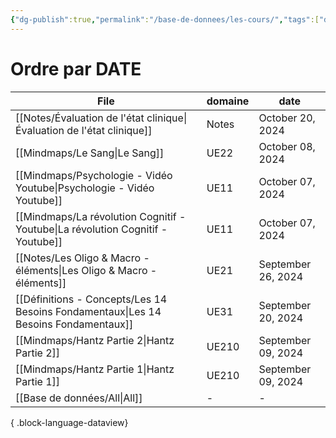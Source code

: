 ```yaml
---
{"dg-publish":true,"permalink":"/base-de-donnees/les-cours/","tags":["dataview"],"noteIcon":"2"}
---
```


# Ordre par DATE
| File                                                                                   | domaine | date               |
| -------------------------------------------------------------------------------------- | ------- | ------------------ |
| [[Notes/Évaluation de l'état clinique\|Évaluation de l'état clinique]]              | Notes   | October 20, 2024   |
| [[Mindmaps/Le Sang\|Le Sang]]                                                       | UE22    | October 08, 2024   |
| [[Mindmaps/Psychologie - Vidéo Youtube\|Psychologie - Vidéo Youtube]]               | UE11    | October 07, 2024   |
| [[Mindmaps/La révolution Cognitif - Youtube\|La révolution Cognitif - Youtube]]     | UE11    | October 07, 2024   |
| [[Notes/Les Oligo & Macro - éléments\|Les Oligo & Macro - éléments]]                | UE21    | September 26, 2024 |
| [[Définitions - Concepts/Les 14 Besoins Fondamentaux\|Les 14 Besoins Fondamentaux]] | UE31    | September 20, 2024 |
| [[Mindmaps/Hantz Partie 2\|Hantz Partie 2]]                                         | UE210   | September 09, 2024 |
| [[Mindmaps/Hantz Partie 1\|Hantz Partie 1]]                                         | UE210   | September 09, 2024 |
| [[Base de données/All\|All]]                                                        | \-      | \-                 |

{ .block-language-dataview}
